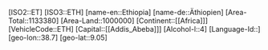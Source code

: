 ﻿---
location: [9.05,38.7]
type: Country
tags:
- geo/Country

SpocWebEntityId: 26890
isDeleted: false
confidential: public

---
[ISO2::ET]
[ISO3::ETH]
[name-en::Ethiopia]
[name-de::Äthiopien]
[Area-Total::1133380]
[Area-Land::1000000]
[Continent::[[Africa]]]
[VehicleCode::ETH]
[Capital::[[Addis_Abeba]]]
[Alcohol-l::4]
[Language-Id::]
[geo-lon::38.7]
[geo-lat::9.05]

